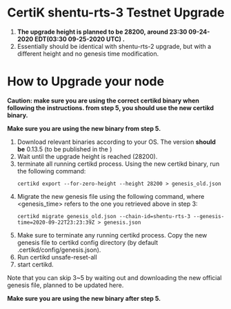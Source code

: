 # CertiK shentu-rts-3 Testnet Upgrade #
 1. <b>The upgrade height is planned to be 28200, around 23:30 09-24-2020 EDT(03:30 09-25-2020 UTC) .</b> 
 2. Essentially should be identical with shentu-rts-2 upgrade, but with a different height and no genesis time modification.
# How to Upgrade your node #
<b>Caution: make sure you are using the correct certikd binary when following the instructions. from step 5, you should use the new certikd binary.</b>

<b>Make sure you are using the new binary from step 5.</b>

 1. Download relevant binaries according to your OS. The version <b>should be</b> 0.13.5 (to be published in the )
 2. Wait until the upgrade height is reached (28200).
 4. terminate all running certikd process. Using the new certikd binary, run the following command:
    ```
    certikd export --for-zero-height --height 28200 > genesis_old.json
    ```
 5. Migrate the new genesis file using the following command, where <genesis_time> refers to the one you retrieved above in step 3:
    ```
    certikd migrate genesis_old.json --chain-id=shentu-rts-3 --genesis-time=2020-09-22T23:23:39Z > genesis.json
    ```
 6. Make sure to terminate any running certikd process. Copy the new genesis file to certikd config directory (by default .certikd/config/genesis.json).
 7. Run certikd unsafe-reset-all
 8. start certikd.

Note that you can skip 3~5 by waiting out and downloading the new official genesis file, planned to be updated here.

<b>Make sure you are using the new binary after step 5.</b>
